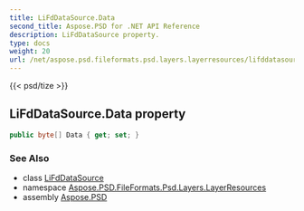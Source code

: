 ```yaml
---
title: LiFdDataSource.Data
second_title: Aspose.PSD for .NET API Reference
description: LiFdDataSource property. 
type: docs
weight: 20
url: /net/aspose.psd.fileformats.psd.layers.layerresources/lifddatasource/data/
---
```

{{< psd/tize >}}
## LiFdDataSource.Data property

```csharp
public byte[] Data { get; set; }
```

### See Also

* class [LiFdDataSource](../)
* namespace [Aspose.PSD.FileFormats.Psd.Layers.LayerResources](../../lifddatasource/)
* assembly [Aspose.PSD](../../../)


